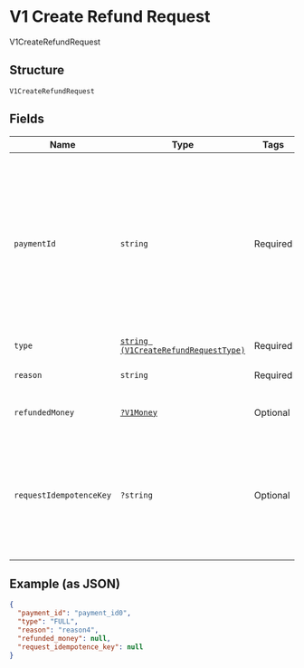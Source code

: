 
# V1 Create Refund Request

V1CreateRefundRequest

## Structure

`V1CreateRefundRequest`

## Fields

| Name | Type | Tags | Description | Getter | Setter |
|  --- | --- | --- | --- | --- | --- |
| `paymentId` | `string` | Required | The ID of the payment to refund. If you are creating a `PARTIAL`<br>refund for a split tender payment, instead provide the id of the<br>particular tender you want to refund. | getPaymentId(): string | setPaymentId(string paymentId): void |
| `type` | [`string (V1CreateRefundRequestType)`](../../doc/models/v1-create-refund-request-type.md) | Required | - | getType(): string | setType(string type): void |
| `reason` | `string` | Required | The reason for the refund. | getReason(): string | setReason(string reason): void |
| `refundedMoney` | [`?V1Money`](../../doc/models/v1-money.md) | Optional | - | getRefundedMoney(): ?V1Money | setRefundedMoney(?V1Money refundedMoney): void |
| `requestIdempotenceKey` | `?string` | Optional | An optional key to ensure idempotence if you issue the same PARTIAL refund request more than once. | getRequestIdempotenceKey(): ?string | setRequestIdempotenceKey(?string requestIdempotenceKey): void |

## Example (as JSON)

```json
{
  "payment_id": "payment_id0",
  "type": "FULL",
  "reason": "reason4",
  "refunded_money": null,
  "request_idempotence_key": null
}
```

